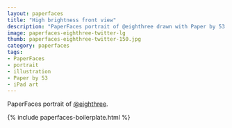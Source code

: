 ```yaml
---
layout: paperfaces
title: "High brightness front view"
description: "PaperFaces portrait of @eighthree drawn with Paper by 53 on an iPad."
image: paperfaces-eighthree-twitter-lg
thumb: paperfaces-eighthree-twitter-150.jpg
category: paperfaces
tags: 
- PaperFaces
- portrait
- illustration
- Paper by 53
- iPad art
---
```


PaperFaces portrait of [@eighthree](http://twitter.com/eighthree).

{% include paperfaces-boilerplate.html %}